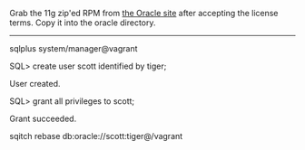 Grab the 11g zip'ed RPM from 
[the Oracle site](http://www.oracle.com/technetwork/products/express-edition/downloads/index.html)
after accepting the license terms.  Copy it into the oracle directory.


---

sqlplus system/manager@vagrant

SQL> create user scott identified by tiger;

User created.

SQL> grant all privileges to scott;

Grant succeeded.

sqitch rebase  db:oracle://scott:tiger@/vagrant
